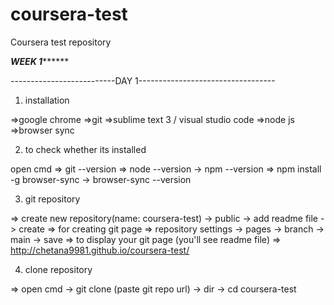 # coursera-test
Coursera test repository

***************************************WEEK 1*********************************************

--------------------------DAY 1----------------------------------
1. installation

  =>google chrome
  =>git
  =>sublime text 3 / visual studio code
  =>node js
  =>browser sync

2. to check whether its installed

  open cmd
  => git --version
  => node --version
    -> npm --version
  => npm install -g browser-sync
    -> browser-sync --version
    
3. git repository

  => create new repository(name: coursera-test) ->  public  ->  add readme file  -> create
  => for creating git page
     => repository settings -> pages -> branch -> main -> save 
  => to display your git page (you'll see readme file)
     => http://chetana9981.github.io/coursera-test/
     
4. clone repository

  => open cmd  -> git clone (paste git repo url)  ->  dir  ->  cd coursera-test
     

